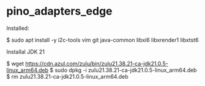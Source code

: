# pino_adapters_edge
Installed: 

$ sudo apt install -y i2c-tools vim git java-common libxi6 libxrender1 libxtst6

Installal JDK 21

$ wget https://cdn.azul.com/zulu/bin/zulu21.38.21-ca-jdk21.0.5-linux_arm64.deb
$ sudo dpkg -i zulu21.38.21-ca-jdk21.0.5-linux_arm64.deb
$ rm zulu21.38.21-ca-jdk21.0.5-linux_arm64.deb

